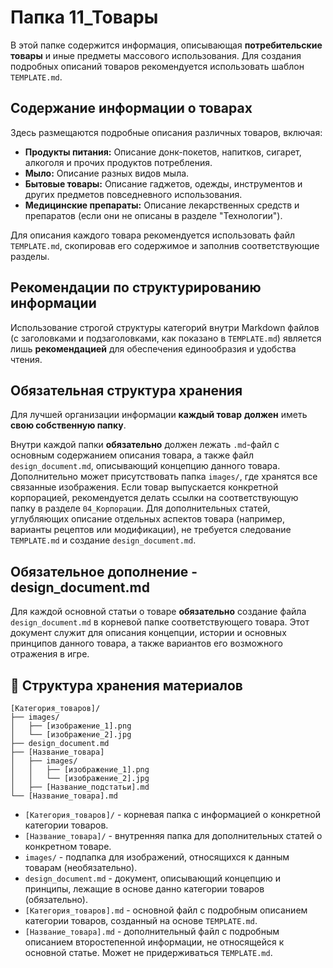 # Папка 11_Товары

В этой папке содержится информация, описывающая **потребительские товары** и иные предметы массового использования. Для создания подробных описаний товаров рекомендуется использовать шаблон `TEMPLATE.md`.

## Содержание информации о товарах

Здесь размещаются подробные описания различных товаров, включая:

- **Продукты питания:** Описание донк-покетов, напитков, сигарет, алкоголя и прочих продуктов потребления.
- **Мыло:** Описание разных видов мыла.
- **Бытовые товары:** Описание гаджетов, одежды, инструментов и других предметов повседневного использования.
- **Медицинские препараты:** Описание лекарственных средств и препаратов (если они не описаны в разделе "Технологии").

Для описания каждого товара рекомендуется использовать файл `TEMPLATE.md`, скопировав его содержимое и заполнив соответствующие разделы.

## Рекомендации по структурированию информации

Использование строгой структуры категорий внутри Markdown файлов (с заголовками и подзаголовками, как показано в `TEMPLATE.md`) является лишь **рекомендацией** для обеспечения единообразия и удобства чтения.

## Обязательная структура хранения

Для лучшей организации информации **каждый товар** **должен** иметь **свою собственную папку**.

Внутри каждой папки **обязательно** должен лежать `.md`-файл с основным содержанием описания товара, а также файл `design_document.md`, описывающий концепцию данного товара. Дополнительно может присутствовать папка `images/`, где хранятся все связанные изображения. Если товар выпускается конкретной корпорацией, рекомендуется делать ссылки на соответствующую папку в разделе `04_Корпорации`. Для дополнительных статей, углубляющих описание отдельных аспектов товара (например, варианты рецептов или модификации), не требуется следование `TEMPLATE.md` и создание `design_document.md`.

## Обязательное дополнение - design_document.md

Для каждой основной статьи о товаре **обязательно** создание файла `design_document.md` в корневой папке соответствующего товара. Этот документ служит для описания концепции, истории и основных принципов данного товара, а также вариантов его возможного отражения в игре.

## 📁 Структура хранения материалов

```
[Категория_товаров]/
├── images/
│   ├── [изображение_1].png
│   └── [изображение_2].jpg
├── design_document.md
├── [Название_товара]
│   ├── images/
│   │   ├── [изображение_1].png
│   │   └── [изображение_2].jpg
│   ├── [Название_подстатьи].md
└── [Название_товара].md
```

- `[Категория_товаров]/` - корневая папка с информацией о конкретной категории товаров.
- `[Название_товара]/` - внутренняя папка для дополнительных статей о конкретном товаре.
- `images/` - подпапка для изображений, относящихся к данным товарам (необязательно).
- `design_document.md` - документ, описывающий концепцию и принципы, лежащие в основе данно категории товаров (обязательно).
- `[Категория_товаров].md` - основной файл с подробным описанием категории товаров, созданный на основе `TEMPLATE.md`.
- `[Название_товара].md` - дополнительный файл с подробным описанием второстепенной информации, не относящейся к основной статье. Может не придерживаться `TEMPLATE.md`.
